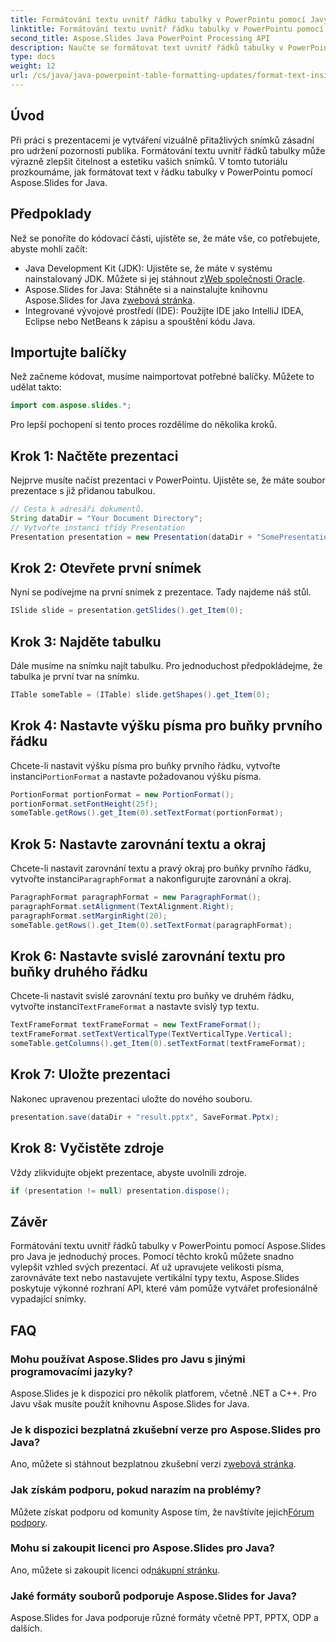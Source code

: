 ```yaml
---
title: Formátování textu uvnitř řádku tabulky v PowerPointu pomocí Javy
linktitle: Formátování textu uvnitř řádku tabulky v PowerPointu pomocí Javy
second_title: Aspose.Slides Java PowerPoint Processing API
description: Naučte se formátovat text uvnitř řádků tabulky v PowerPointu pomocí Aspose.Slides for Java. Vylepšete své prezentace pomocí našeho podrobného průvodce.
type: docs
weight: 12
url: /cs/java/java-powerpoint-table-formatting-updates/format-text-inside-table-row-powerpoint-java/
---
```

## Úvod
Při práci s prezentacemi je vytváření vizuálně přitažlivých snímků zásadní pro udržení pozornosti publika. Formátování textu uvnitř řádků tabulky může výrazně zlepšit čitelnost a estetiku vašich snímků. V tomto tutoriálu prozkoumáme, jak formátovat text v řádku tabulky v PowerPointu pomocí Aspose.Slides for Java.
## Předpoklady
Než se ponoříte do kódovací části, ujistěte se, že máte vše, co potřebujete, abyste mohli začít:
-  Java Development Kit (JDK): Ujistěte se, že máte v systému nainstalovaný JDK. Můžete si jej stáhnout z[Web společnosti Oracle](https://www.oracle.com/java/technologies/javase-downloads.html).
-  Aspose.Slides for Java: Stáhněte si a nainstalujte knihovnu Aspose.Slides for Java z[webová stránka](https://releases.aspose.com/slides/java/).
- Integrované vývojové prostředí (IDE): Použijte IDE jako IntelliJ IDEA, Eclipse nebo NetBeans k zápisu a spouštění kódu Java.

## Importujte balíčky
Než začneme kódovat, musíme naimportovat potřebné balíčky. Můžete to udělat takto:
```java
import com.aspose.slides.*;
```
Pro lepší pochopení si tento proces rozdělíme do několika kroků.
## Krok 1: Načtěte prezentaci
Nejprve musíte načíst prezentaci v PowerPointu. Ujistěte se, že máte soubor prezentace s již přidanou tabulkou.
```java
// Cesta k adresáři dokumentů.
String dataDir = "Your Document Directory";
// Vytvořte instanci třídy Presentation
Presentation presentation = new Presentation(dataDir + "SomePresentationWithTable.pptx");
```
## Krok 2: Otevřete první snímek
Nyní se podívejme na první snímek z prezentace. Tady najdeme náš stůl.
```java
ISlide slide = presentation.getSlides().get_Item(0);
```
## Krok 3: Najděte tabulku
Dále musíme na snímku najít tabulku. Pro jednoduchost předpokládejme, že tabulka je první tvar na snímku.
```java
ITable someTable = (ITable) slide.getShapes().get_Item(0);
```
## Krok 4: Nastavte výšku písma pro buňky prvního řádku
 Chcete-li nastavit výšku písma pro buňky prvního řádku, vytvořte instanci`PortionFormat` a nastavte požadovanou výšku písma.
```java
PortionFormat portionFormat = new PortionFormat();
portionFormat.setFontHeight(25f);
someTable.getRows().get_Item(0).setTextFormat(portionFormat);
```
## Krok 5: Nastavte zarovnání textu a okraj
 Chcete-li nastavit zarovnání textu a pravý okraj pro buňky prvního řádku, vytvořte instanci`ParagraphFormat` a nakonfigurujte zarovnání a okraj.
```java
ParagraphFormat paragraphFormat = new ParagraphFormat();
paragraphFormat.setAlignment(TextAlignment.Right);
paragraphFormat.setMarginRight(20);
someTable.getRows().get_Item(0).setTextFormat(paragraphFormat);
```
## Krok 6: Nastavte svislé zarovnání textu pro buňky druhého řádku
 Chcete-li nastavit svislé zarovnání textu pro buňky ve druhém řádku, vytvořte instanci`TextFrameFormat` a nastavte svislý typ textu.
```java
TextFrameFormat textFrameFormat = new TextFrameFormat();
textFrameFormat.setTextVerticalType(TextVerticalType.Vertical);
someTable.getColumns().get_Item(0).setTextFormat(textFrameFormat);
```
## Krok 7: Uložte prezentaci
Nakonec upravenou prezentaci uložte do nového souboru.
```java
presentation.save(dataDir + "result.pptx", SaveFormat.Pptx);
```
## Krok 8: Vyčistěte zdroje
Vždy zlikvidujte objekt prezentace, abyste uvolnili zdroje.
```java
if (presentation != null) presentation.dispose();
```

## Závěr
Formátování textu uvnitř řádků tabulky v PowerPointu pomocí Aspose.Slides pro Java je jednoduchý proces. Pomocí těchto kroků můžete snadno vylepšit vzhled svých prezentací. Ať už upravujete velikosti písma, zarovnáváte text nebo nastavujete vertikální typy textu, Aspose.Slides poskytuje výkonné rozhraní API, které vám pomůže vytvářet profesionálně vypadající snímky.
## FAQ
### Mohu používat Aspose.Slides pro Javu s jinými programovacími jazyky?
Aspose.Slides je k dispozici pro několik platforem, včetně .NET a C++. Pro Javu však musíte použít knihovnu Aspose.Slides for Java.
### Je k dispozici bezplatná zkušební verze pro Aspose.Slides pro Java?
 Ano, můžete si stáhnout bezplatnou zkušební verzi z[webová stránka](https://releases.aspose.com/).
### Jak získám podporu, pokud narazím na problémy?
 Můžete získat podporu od komunity Aspose tím, že navštívíte jejich[Fórum podpory](https://forum.aspose.com/c/slides/11).
### Mohu si zakoupit licenci pro Aspose.Slides pro Java?
 Ano, můžete si zakoupit licenci od[nákupní stránku](https://purchase.aspose.com/buy).
### Jaké formáty souborů podporuje Aspose.Slides for Java?
Aspose.Slides for Java podporuje různé formáty včetně PPT, PPTX, ODP a dalších.